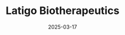 ---  
layout: startup_page  
title: "Latigo Biotherapeutics"  
id: "latigobio.com"  
permalink: "/latigobiotherapeuticslatigobio.com03172025/"  
website: "https://www.latigobio.com/"  
funding_round: "Series B"  
funding_amount: "$150M"  
investors: "Blue Owl Capital, Deep Track Capital, Access Biotechnology, Qatar Investment Authority, Cormorant Asset Management, Sanofi Ventures, Rock Springs Capital, UPMC Enterprises, Kern Capital, Westlake Village BioPartners, Foresite Capital, 5AM Ventures, Alexandria Venture Investments"  
about: "Latigo Biotherapeutics is a clinical-stage biotechnology company developing innovative non-opioid pain medicines that target the source of pain. Their lead candidate, LTG-001, is an oral, selective Nav1.8 inhibitor for acute pain, and LTG-305 is an oral, selective Nav1.8 inhibitor in Phase 1 clinical trials for chronic pain. Latigo aims to provide effective, rapid-acting pain relief without the risk of addiction."  
markets: "Biotech, Pharmaceuticals, Healthtech"  
hq: "Thousand Oaks, California, United States"  
founded_year: "2018"  
linkedin: "https://www.linkedin.com/company/latigobio/"  
twitter: ""  
instagram: ""  
facebook: ""  
crunchbase: "https://www.crunchbase.com/organization/latigo-biotherapeutics"  
pitchbook: "https://pitchbook.com/profiles/company/466121-80"  

date_display: "17-Mar-2025"  
date: "2025-03-17"

# SEO Optimization  
meta_title: "Latigo Biotherapeutics - Series B Funding ($150M)"  
meta_description: "Latigo Biotherapeutics, Latigo Biotherapeutics is a clinical-stage biotechnology company developing innovative non-opioid pain medicines that target the source of pain. Their..."  
meta_keywords: "Latigo Biotherapeutics, Biotech, Pharmaceuticals, Healthtech, Series B funding"  
canonical_url: "https://startup.projectstartups.com/latigobiotherapeuticslatigobio.com03172025/"  
---